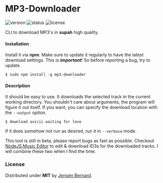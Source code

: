 # MP3-Downloader

![version](https://img.shields.io/npm/v/mp3-downloader.svg)
![status](https://img.shields.io/badge/version-beta-green.svg)
![license](https://img.shields.io/npm/l/mp3-downloader.svg)


CLI to download MP3's in **supah** high quality.

#### Installation

Install it via **npm**. Make sure to update it regularly to have the latest download settings. This is ***important***! So before reporting a bug, try to update.

```
$ sudo npm install -g mp3-downloader
```

#### Description

It should be easy to use. It downloads the selected track in the current working directory. You shouldn't care about arguments, the program will figure it out itself. If you want, you can specify the download location with the `--output` option.

```
$ download avicii waiting for love
```

If it does somehow not run as desired, run it in `--verbose` mode.

This tool is still in beta, please report bugs as fast as possible. Checkout [NodeJS Music Editor](https://github.com/Jense5/NodeJS-Music-Editor) to edit & download ID3s for the downloaded tracks. I will combine these two when I find the time.

### License

Distributed under **MIT** by [Jensen Bernard](https://github.com/Jense5).
